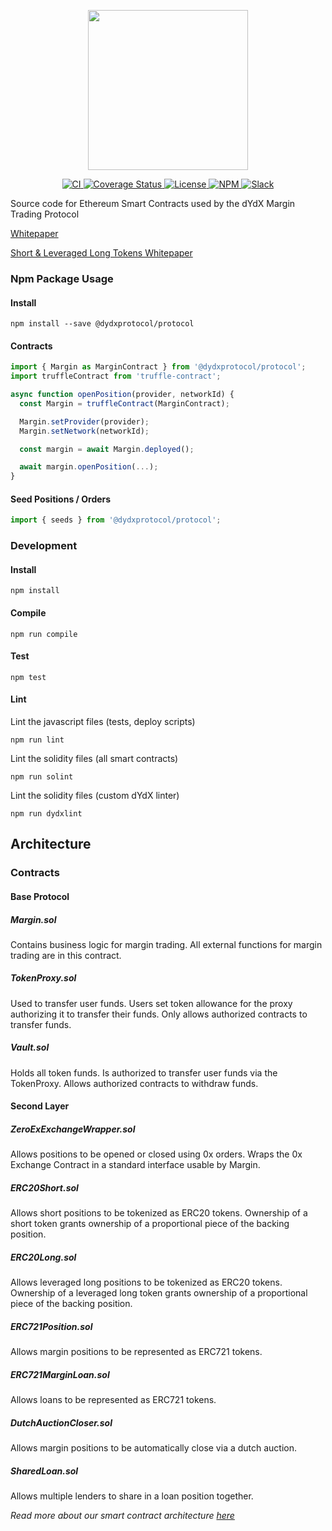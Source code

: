 <p align="center"><img src="https://dydx.exchange/images/logo.png" width="256" /></p>

<p align="center">
  <a href="https://circleci.com/gh/dydxprotocol/workflows/protocol/tree/master">
    <img src="https://img.shields.io/circleci/project/github/dydxprotocol/protocol.svg" alt='CI' />
  </a>
  <a href='https://coveralls.io/github/dydxprotocol/protocol'>
    <img src='https://coveralls.io/repos/github/dydxprotocol/protocol/badge.svg?branch=master' alt='Coverage Status' />
  </a>
  <a href='https://github.com/dydxprotocol/protocol/blob/master/LICENSE'>
    <img src='https://img.shields.io/github/license/dydxprotocol/protocol.svg' alt='License' />
  </a>
  <a href='https://www.npmjs.com/package/@dydxprotocol/protocol'>
    <img src='https://img.shields.io/npm/v/@dydxprotocol/protocol.svg' alt='NPM' />
  </a>
  <a href='https://slack.dydx.exchange'>
    <img src='https://img.shields.io/badge/chat-slack-blue.svg' alt='Slack' />
  </a>
</p>

Source code for Ethereum Smart Contracts used by the dYdX Margin Trading Protocol

[Whitepaper](https://whitepaper.dydx.exchange)

[Short & Leveraged Long Tokens Whitepaper](https://margintokens.dydx.exchange)

### Npm Package Usage

#### Install

```
npm install --save @dydxprotocol/protocol
```

#### Contracts

```javascript
import { Margin as MarginContract } from '@dydxprotocol/protocol';
import truffleContract from 'truffle-contract';

async function openPosition(provider, networkId) {
  const Margin = truffleContract(MarginContract);

  Margin.setProvider(provider);
  Margin.setNetwork(networkId);

  const margin = await Margin.deployed();

  await margin.openPosition(...);
}
```

#### Seed Positions / Orders

```javascript
import { seeds } from '@dydxprotocol/protocol';


```

### Development

#### Install

```
npm install
```

#### Compile

```
npm run compile
```

#### Test

```
npm test
```

#### Lint

Lint the javascript files (tests, deploy scripts)
```
npm run lint
```


Lint the solidity files (all smart contracts)
```
npm run solint
```

Lint the solidity files (custom dYdX linter)
```
npm run dydxlint
```

## Architecture

### Contracts

#### Base Protocol

##### Margin.sol

Contains business logic for margin trading. All external functions for margin trading are in this contract.

##### TokenProxy.sol

Used to transfer user funds. Users set token allowance for the proxy authorizing it to transfer their funds. Only allows authorized contracts to transfer funds.

##### Vault.sol

Holds all token funds. Is authorized to transfer user funds via the TokenProxy. Allows authorized contracts to withdraw funds.

#### Second Layer

##### ZeroExExchangeWrapper.sol

Allows positions to be opened or closed using 0x orders. Wraps the 0x Exchange Contract in a standard interface usable by Margin.

##### ERC20Short.sol

Allows short positions to be tokenized as ERC20 tokens. Ownership of a short token grants ownership of a proportional piece of the backing position.

##### ERC20Long.sol

Allows leveraged long positions to be tokenized as ERC20 tokens. Ownership of a leveraged long token grants ownership of a proportional piece of the backing position.

##### ERC721Position.sol

Allows margin positions to be represented as ERC721 tokens.

##### ERC721MarginLoan.sol

Allows loans to be represented as ERC721 tokens.

##### DutchAuctionCloser.sol

Allows margin positions to be automatically close via a dutch auction.

##### SharedLoan.sol

Allows multiple lenders to share in a loan position together.

_Read more about our smart contract architecture [here](https://docs.google.com/document/d/19mc4Jegby5o2IPkhrR2QawNmE45NMYVL6U23YygEfts/edit?usp=sharing)_
